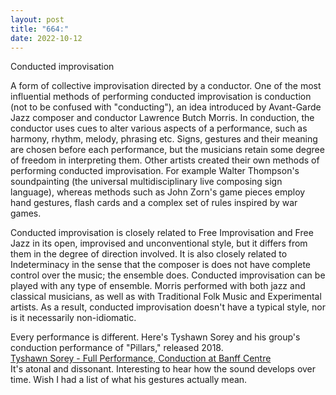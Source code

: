 ```yaml
---
layout: post
title: "664:"
date: 2022-10-12
---
```


Conducted improvisation

A form of collective improvisation directed by a conductor. One of the most influential methods of performing conducted improvisation is conduction (not to be confused with "conducting"), an idea introduced by Avant-Garde Jazz composer and conductor Lawrence Butch Morris. In conduction, the conductor uses cues to alter various aspects of a performance, such as harmony, rhythm, melody, phrasing etc. Signs, gestures and their meaning are chosen before each performance, but the musicians retain some degree of freedom in interpreting them. Other artists created their own methods of performing conducted improvisation. For example Walter Thompson's soundpainting (the universal multidisciplinary live composing sign language), whereas methods such as John Zorn's game pieces employ hand gestures, flash cards and a complex set of rules inspired by war games.

Conducted improvisation is closely related to Free Improvisation and Free Jazz in its open, improvised and unconventional style, but it differs from them in the degree of direction involved. It is also closely related to Indeterminacy in the sense that the composer is does not have complete control over the music; the ensemble does. Conducted improvisation can be played with any type of ensemble. Morris performed with both jazz and classical musicians, as well as with Traditional Folk Music and Experimental artists. As a result, conducted improvisation doesn't have a typical style, nor is it necessarily non-idiomatic.

Every performance is different. Here's Tyshawn Sorey and his group's conduction performance of "Pillars," released 2018\.  
[Tyshawn Sorey \- Full Performance, Conduction at Banff Centre](https://youtu.be/dv6tWCLh8cQ)  
It's atonal and dissonant. Interesting to hear how the sound develops over time. Wish I had a list of what his gestures actually mean.
